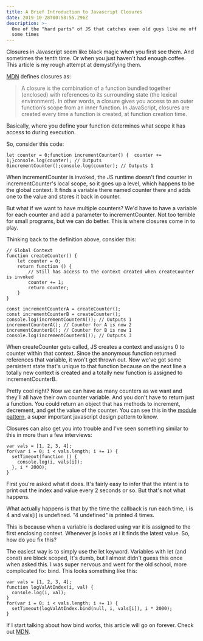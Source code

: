 ```yaml
---
title: A Brief Introduction to Javascript Closures
date: 2019-10-28T00:58:55.296Z
description: >-
  One of the "hard parts" of JS that catches even old guys like me off guard
  some times
---
```


Closures in Javascript seem like black magic when you first see them. And sometimes the tenth time. Or when you just haven't had enough coffee. This article is my rough attempt at demystifying them.

[MDN](https://developer.mozilla.org/en-US/docs/Web/JavaScript/Closures) defines closures as:

> A closure is the combination of a function bundled together (enclosed) with references to its surrounding state (the lexical environment). In other words, a closure gives you access to an outer function’s scope from an inner function. In JavaScript, closures are created every time a function is created, at function creation time.

Basically, where you define your function determines what scope it has access to during execution.

So, consider this code:

```
let counter = 0;function incrementCounter() {  counter += 1;}console.log(counter); // Outputs 0incrementCounter();console.log(counter); // Outputs 1
```

When incrementCounter is invoked, the JS runtime doesn't find counter in incrementCounter's local scope, so it goes up a level, which happens to be the global context. It finds a variable there named counter there and adds one to the value and stores it back in counter.

But what if we want to have multiple counters? We'd have to have a variable for each counter and add a parameter to incrementCounter. Not too terrible for small programs, but we can do better. This is where closures come in to play.

Thinking back to the definition above, consider this:

```
// Global Context
function createCounter() {
    let counter = 0;
    return function () {
        // Still has access to the context created when createCounter is invoked
        counter += 1;
        return counter;
    }
}

const incrementCounterA = createCounter();
const incrementCounterB = createCounter();
console.log(incrementCounterA()); // Outputs 1
incrementCounterA(); // Counter for A is now 2
incrementCounterB(); // Counter for B is now 1
console.log(incrementCounterA()); // Outputs 3
```

When createCounter gets called, JS creates a context and assigns 0 to counter within that context. Since the anonymous function returned references that variable, it won't get thrown out. Now we've got some persistent state that's unique to that function because on the next line a totally new context is created and a totally new function is assigned to incrementCounterB.

Pretty cool right? Now we can have as many counters as we want and they'll all have their own counter variable. And you don't have to return just a function. You could return an object that has methods to increment, decrement, and get the value of the counter. You can see this in the [module pattern](https://coryrylan.com/blog/javascript-module-pattern-basics), a super important javascript design pattern to know.

Closures can also get you into trouble and I've seen something similar to this in more than a few interviews:

```
var vals = [1, 2, 3, 4];
for(var i = 0; i < vals.length; i += 1) {
  setTimeout(function () {
    console.log(i, vals[i]);
  }, i * 2000);
}
```

First you're asked what it does. It's fairly easy to infer that the intent is to print out the index and value every 2 seconds or so. But that's not what happens.

What actually happens is that by the time the callback is run each time, i is 4 and vals\[i] is undefined. "4 undefined" is printed 4 times.

This is because when a variable is declared using var it is assigned to the first enclosing context. Whenever js looks at i it finds the latest value. So, how do you fix this?

The easiest way is to simply use the let keyword. Variables with let (and const) are block scoped, It's dumb, but I almost didn't guess this once when asked this. I was super nervous and went for the old school, more complicated fix: bind. This looks something like this:

```
var vals = [1, 2, 3, 4];
function logValAtIndex(i, val) {
  console.log(i, val);
}
for(var i = 0; i < vals.length; i += 1) {
  setTimeout(logValAtIndex.bind(null, i, vals[i]), i * 2000);
}
```

If I start talking about how bind works, this article will go on forever. Check out [MDN](https://developer.mozilla.org/en-US/docs/Web/JavaScript/Reference/Global_Objects/Function/bind).
